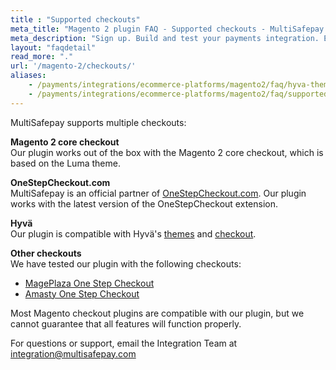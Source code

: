 ```yaml
---
title : "Supported checkouts"
meta_title: "Magento 2 plugin FAQ - Supported checkouts - MultiSafepay Docs"
meta_description: "Sign up. Build and test your payments integration. Explore our products and services. Use our API reference, SDKs, and wrappers. Get support."
layout: "faqdetail"
read_more: "."
url: '/magento-2/checkouts/'
aliases:
    - /payments/integrations/ecommerce-platforms/magento2/faq/hyva-themes-checkout/
    - /payments/integrations/ecommerce-platforms/magento2/faq/supported-magento2-checkouts/
---
```


MultiSafepay supports multiple checkouts:

**Magento 2 core checkout**  
Our plugin works out of the box with the Magento 2 core checkout, which is based on the Luma theme.

**OneStepCheckout.com**  
MultiSafepay is an official partner of [OneStepCheckout.com](https://www.onestepcheckout.com/). Our plugin works with the latest version of the OneStepCheckout extension. 

**Hyvä**  
Our plugin is compatible with Hyvä's [themes](https://hyva.io/hyva-themes-license.html) and [checkout](https://hyva.io/hyva-checkout.html). 

**Other checkouts**  
We have tested our plugin with the following checkouts:

- [MagePlaza One Step Checkout](https://www.mageplaza.com/magento-2-one-step-checkout-extension)
- [Amasty One Step Checkout](https://amasty.com/one-step-checkout-for-magento-2.html)

Most Magento checkout plugins are compatible with our plugin, but we cannot guarantee that all features will function properly.

For questions or support, email the Integration Team at [integration@multisafepay.com](mailto:integration@multisafepay.com)

